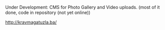 Under Development:
CMS for Photo Gallery and Video uploads. (most of it done, code in repository (not yet online))

http://kravmagatuzla.ba/
